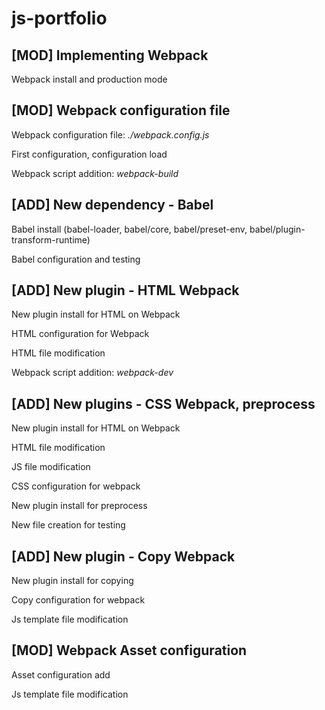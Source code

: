 # js-portfolio

## [MOD] Implementing Webpack

Webpack install and production mode

## [MOD] Webpack configuration file

Webpack configuration file: *./webpack.config.js*

First configuration, configuration load

Webpack script addition: *webpack-build*

## [ADD] New dependency - Babel

Babel install (babel-loader, babel/core, babel/preset-env, babel/plugin-transform-runtime)

Babel configuration and testing

## [ADD] New plugin - HTML Webpack

New plugin install for HTML on Webpack

HTML configuration for Webpack

HTML file modification

Webpack script addition: *webpack-dev*

## [ADD] New plugins - CSS Webpack, preprocess

New plugin install for HTML on Webpack

HTML file modification

JS file modification

CSS configuration for webpack

New plugin install for preprocess

New file creation for testing

## [ADD] New plugin - Copy Webpack

New plugin install for copying

Copy configuration for webpack

Js template file modification

## [MOD] Webpack Asset configuration

Asset configuration add

Js template file modification
